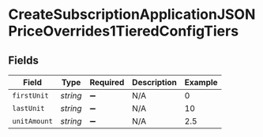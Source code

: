 # CreateSubscriptionApplicationJSONPriceOverrides1TieredConfigTiers


## Fields

| Field              | Type               | Required           | Description        | Example            |
| ------------------ | ------------------ | ------------------ | ------------------ | ------------------ |
| `firstUnit`        | *string*           | :heavy_minus_sign: | N/A                | 0                  |
| `lastUnit`         | *string*           | :heavy_minus_sign: | N/A                | 10                 |
| `unitAmount`       | *string*           | :heavy_minus_sign: | N/A                | 2.5                |